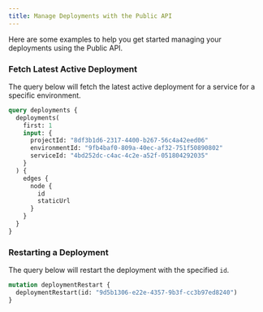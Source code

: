 ```yaml
---
title: Manage Deployments with the Public API
---
```


Here are some examples to help you get started managing your deployments using the Public API.

### Fetch Latest Active Deployment

The query below will fetch the latest active deployment for a service for a specific environment.

```graphql
query deployments {
  deployments(
    first: 1
    input: {
      projectId: "8df3b1d6-2317-4400-b267-56c4a42eed06"
      environmentId: "9fb4baf0-809a-40ec-af32-751f50890802"
      serviceId: "4bd252dc-c4ac-4c2e-a52f-051804292035"
    }
  ) {
    edges {
      node {
        id
        staticUrl
      }
    }
  }
}
```

### Restarting a Deployment

The query below will restart the deployment with the specified `id`.

```graphql
mutation deploymentRestart {
  deploymentRestart(id: "9d5b1306-e22e-4357-9b3f-cc3b97ed8240")
}
```
